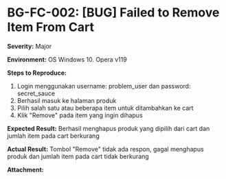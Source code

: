 # BG-FC-002: [BUG] Failed to Remove Item From Cart

**Severity:** Major

**Environment:** OS Windows 10. Opera v119

**Steps to Reproduce:**
1. Login menggunakan username: problem_user dan password: secret_sauce
2. Berhasil masuk ke halaman produk
3. Pilih salah satu atau beberapa item untuk ditambahkan ke cart
4. Klik "Remove" pada item yang ingin dihapus
   
**Expected Result:** Berhasil menghapus produk yang dipilih dari cart dan jumlah item pada cart berkurang

**Actual Result:** Tombol "Remove" tidak ada respon, gagal menghapus produk dan jumlah item pada cart tidak berkurang

**Attachment:**
